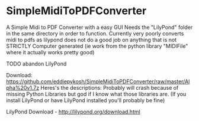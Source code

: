 # SimpleMidiToPDFConverter
A Simple Midi to PDF Converter with a easy GUI
Needs the "LilyPond" folder in the same directory in order to function.
Currently very poorly converts midi to pdfs as lilypond does not do a good job on anything that is not STRICTLY Computer generated (ie work from the python library "MIDIFile" where it actually works pretty good)

TODO abandon LilyPond

Download: https://github.com/eddiepykosh/SimpleMidiToPDFConverter/raw/master/Alpha%20v1.7z
Heres's the descriptions:
Probably will crash because of missing Python Libraries but god if I know what those libraries are.  (If you install LilyPond or have LilyPond installed you'll probably be fine)

LilyPond Download - http://lilypond.org/download.html
